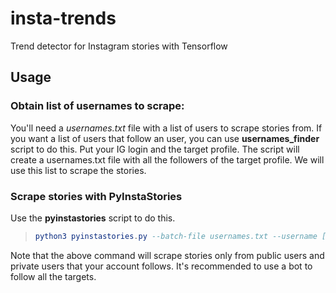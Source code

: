 # insta-trends
 Trend detector for Instagram stories with Tensorflow


## Usage

### Obtain list of usernames to scrape:

You'll need a *usernames.txt* file with a list of users to scrape stories from. If you want a list of users that follow an user, you can use **usernames_finder** script to do this. Put your IG login and the target profile. The script will create a usernames.txt file with all the followers of the target profile. We will use this list to scrape the stories. 

### Scrape stories with PyInstaStories

Use the **pyinstastories** script to do this. 

>```elm
>python3 pyinstastories.py --batch-file usernames.txt --username [YOUR USERNAME] --password [YOUR PASSWORD]
>```

Note that the above command will scrape stories only from public users and private users that your account follows. It's recommended to use a bot to follow all the targets.